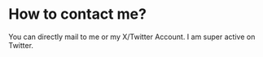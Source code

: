 # How to contact me?

You can directly mail to me or my X/Twitter Account.
I am super active on Twitter.

